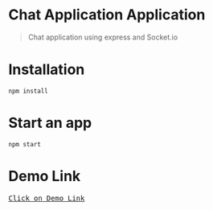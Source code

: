 <h1>Chat Application Application</h1>
<blockquote>
<p>Chat application using  express and  Socket.io </p>
</blockquote>
<h1>Installation</h1>
<code>npm install</code>
<h1>Start an app</h2>
<code>npm start</code>
<h1>Demo Link</h1>
<pre>
<a href="https://whispering-depths-82468.herokuapp.com/">Click on Demo Link</a>
</pre>
